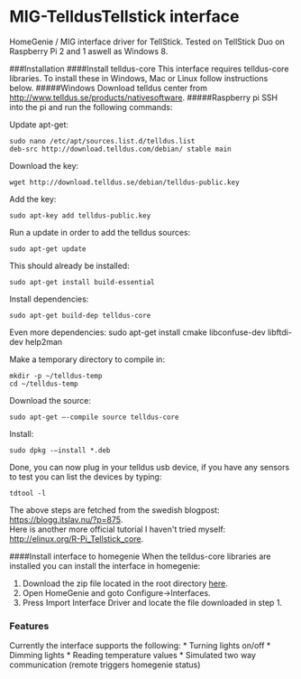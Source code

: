 # MIG-TelldusTellstick interface
HomeGenie / MIG interface driver for TellStick. Tested on TellStick Duo on Raspberry Pi 2 and 1 aswell as Windows 8.

###Installation
####Install telldus-core
This interface requires telldus-core libraries. To install these in Windows, Mac or Linux follow instructions below.
#####Windows
Download telldus center from http://www.telldus.se/products/nativesoftware.
#####Raspberry pi
SSH into the pi and run the following commands:

Update apt-get:

    sudo nano /etc/apt/sources.list.d/telldus.list
    deb-src http://download.telldus.com/debian/ stable main
            
Download the key:

    wget http://download.telldus.se/debian/telldus-public.key 

Add the key:

    sudo apt-key add telldus-public.key

Run a update in order to add the telldus sources:

    sudo apt-get update

This should already be installed:

    sudo apt-get install build-essential

Install dependencies:

    sudo apt-get build-dep telldus-core

Even more dependencies:
    sudo apt-get install cmake libconfuse-dev libftdi-dev help2man
        
Make a temporary directory to compile in:

    mkdir -p ~/telldus-temp
    cd ~/telldus-temp
        
Download the source:

    sudo apt-get –-compile source telldus-core

Install: 

    sudo dpkg -–install *.deb
        
Done, you can now plug in your telldus usb device, if you have any sensors to test you can list the devices by typing:

    tdtool -l

The above steps are fetched from the swedish blogpost: https://blogg.itslav.nu/?p=875. <br /> Here is another more official tutorial I haven't tried myself: http://elinux.org/R-Pi_Tellstick_core.
        
####Install interface to homegenie
When the telldus-core libraries are installed you can install the interface in homegenie: <br />
<ol>
<li>Download the zip file located in the root directory <a href="https://github.com/swaner/HomeGenieTelldusInterface/raw/master/Tellstick_0_9.zip">here</a>.</li>
<li>Open HomeGenie and goto Configure->Interfaces.</li>
<li>Press Import Interface Driver and locate the file downloaded in step 1.</li>
</ol>

<h3>Features</h3>
Currently the interface supports the following:
* Turning lights on/off
* Dimming lights
* Reading temperature values
* Simulated two way communication (remote triggers homegenie status)
